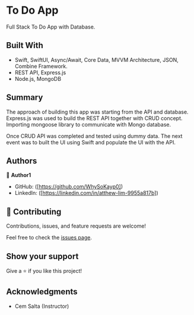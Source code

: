 

# To Do App

Full Stack To Do App with Database.

## Built With

- Swift, SwiftUI, Async/Await, Core Data, MVVM Architecture, JSON, Combine Framework.
- REST API, Express.js
- Node.js, MongoDB

## Summary

The approach of building this app was starting from the API and database. 
Express.js was used to build the REST API together with CRUD concept.
Importing mongoose library to communicate with Mongo database. 

Once CRUD API was completed and tested using dummy data. 
The next event was to built the UI using Swift and populate the UI with the API. 

## Authors

👤 **Author1**

- GitHub: ([https://github.com/WhySoKayp0])
- LinkedIn: ([https://linkedin.com/in/atthew-lim-9955a817b])

## 🤝 Contributing

Contributions, issues, and feature requests are welcome!

Feel free to check the [issues page](../../issues/).

## Show your support

Give a ⭐️ if you like this project!

## Acknowledgments

- Cem Salta (Instructor)
